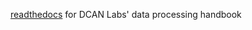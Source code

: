 [readthedocs](https://data-processing-handbook.readthedocs.io/en/latest/) for DCAN Labs' data processing handbook